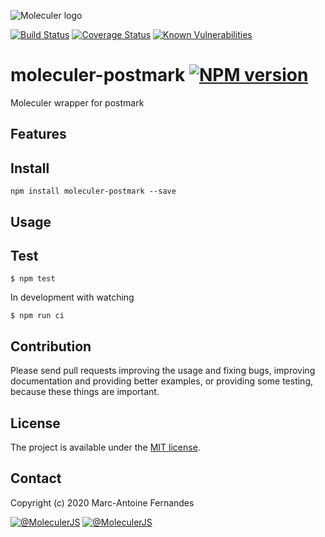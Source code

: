 ![Moleculer logo](http://moleculer.services/images/banner.png)

[![Build Status](https://travis-ci.org/embraser01/moleculer-postmark.svg?branch=master)](https://travis-ci.org/embraser01/moleculer-postmark)
[![Coverage Status](https://coveralls.io/repos/github/embraser01/moleculer-postmark/badge.svg?branch=master)](https://coveralls.io/github/embraser01/moleculer-postmark?branch=master)
[![Known Vulnerabilities](https://snyk.io/test/github/embraser01/moleculer-postmark/badge.svg)](https://snyk.io/test/github/embraser01/moleculer-postmark)

# moleculer-postmark [![NPM version](https://img.shields.io/npm/v/moleculer-postmark.svg)](https://www.npmjs.com/package/moleculer-postmark)

Moleculer wrapper for postmark

## Features

## Install
```
npm install moleculer-postmark --save
```

## Usage


## Test
```
$ npm test
```

In development with watching

```
$ npm run ci
```

## Contribution
Please send pull requests improving the usage and fixing bugs, improving documentation and providing better examples, or providing some testing, because these things are important.

## License
The project is available under the [MIT license](https://tldrlegal.com/license/mit-license).

## Contact
Copyright (c) 2020 Marc-Antoine Fernandes

[![@MoleculerJS](https://img.shields.io/badge/github-moleculerjs-green.svg)](https://github.com/moleculerjs) [![@MoleculerJS](https://img.shields.io/badge/twitter-MoleculerJS-blue.svg)](https://twitter.com/MoleculerJS)
